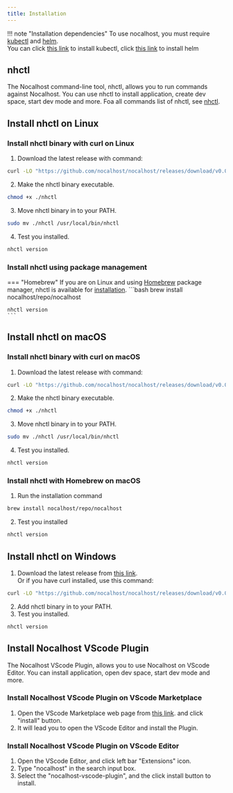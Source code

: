 ```yaml
---
title: Installation
---
```


!!! note "Installation dependencies"
	To use nocalhost, you must require [kubectl](https://kubernetes.io/docs/home/) and [helm](https://helm.sh/). <br />
	You can click [this link](https://kubernetes.io/docs/tasks/tools/install-kubectl/) to install kubectl, 
	click [this link](https://helm.sh/docs/intro/install/) to install helm

## nhctl

The Nocalhost command-line tool, nhctl, allows
you to run commands against Nocalhost.
You can use nhctl to install application, create dev space,
start dev mode and more. Foa all commands list of nhctl,
see [nhctl](/cli-commands.md).


## Install nhctl on Linux

### Install nhctl binary with curl on Linux

1. Download the latest release with command:
```bash
curl -LO "https://github.com/nocalhost/nocalhost/releases/download/v0.0.3/nhctl-linux-amd64" -o nhctl
```
2. Make the nhctl binary executable.
```bash
chmod +x ./nhctl
```
3. Move nhctl binary in to your PATH.
```bash
sudo mv ./nhctl /usr/local/bin/nhctl
```
4. Test you installed.
```bash
nhctl version
```

### Install nhctl using package management

<!-- === "Snap"
	If you are on Ubuntu or another Linux distribution that support [snap](https://snapcraft.io/docs/installing-snapd) package manager, nhctl is available as a [snap](https://snapcraft.io/) application.
	```bash
	snap install nhctl --classic

	nhctl version
	``` -->
=== "Homebrew"
	If you are on Linux and using [Homebrew](https://docs.brew.sh/Homebrew-on-Linux) package manager, nhctl is available for [installation](https://docs.brew.sh/Homebrew-on-Linux#install).
	```bash
	brew install nocalhost/repo/nocalhost

	nhctl version
	```

## Install nhctl on macOS
### Install nhctl binary with curl on macOS

1. Download the latest release with command:
```bash
curl -LO "https://github.com/nocalhost/nocalhost/releases/download/v0.0.3/nhctl-darwin-amd64" -o nhctl
```
2. Make the nhctl binary executable.
```bash
chmod +x ./nhctl
```
3. Move nhctl binary in to your PATH.
```bash
sudo mv ./nhctl /usr/local/bin/nhctl
```
4. Test you installed.
```bash
nhctl version
```

### Install nhctl with Homebrew on macOS
1. Run the installation command
```bash
brew install nocalhost/repo/nocalhost
```
2. Test you installed
```bash
nhctl version
```

## Install nhctl on Windows
1. Download the latest release from [this link](https://github.com/nocalhost/nocalhost/releases/download/v0.0.3/nhctl-windows-amd64.exe). <br />
Or if you have curl installed, use this command:
```bash	
curl -LO "https://github.com/nocalhost/nocalhost/releases/download/v0.0.3/nhctl-windows-amd64.exe" -o nhctl.exe
```
2. Add nhctl binary in to your PATH.
3. Test you installed.
```bash
nhctl version
```

## Install Nocalhost VScode Plugin

The Nocalhost VScode Plugin, allows you
to use Nocalhost on VScode Editor.
You can install application, open dev space,
start dev mode and more.

### Install Nocalhost VScode Plugin on VScode Marketplace
1. Open the VScode Marketplace web page from [this link](https://marketplace.visualstudio.com/items?itemName=nocalhost.nocalhost). 
and click "install" button.
2. It will lead you to open the VScode Editor and install the Plugin. 

### Install Nocalhost VScode Plugin on VScode Editor
1. Open the VScode Editor, and click left bar "Extensions" icon.
2. Type "nocalhost" in the search input box.
3. Select the "nocalhost-vscode-plugin", and the click install button to install.
